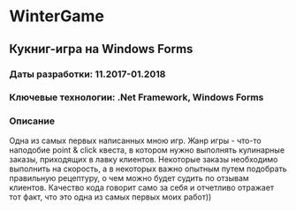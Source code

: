 # WinterGame
## Кукниг-игра на Windows Forms

### Даты разработки: 11.2017-01.2018

### Ключевые технологии: .Net Framework, Windows Forms

### Описание

Одна из самых первых написанных мною игр. Жанр игры - что-то наподобие point & click квеста, в котором нужно выполнять кулинарные заказы, приходящих в лавку клиентов. Некоторые заказы необходимо выполнить на скорость, а в некоторых важно опытным путем подобрать правильную рецептуру, о чем можно будет судить по отзывам клиентов. 
Качество кода говорит само за себя и отчетливо отражает тот факт, что это одна из самых первых моих работ))
